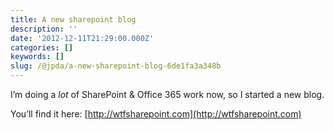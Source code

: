 ```yaml
---
title: A new sharepoint blog
description: ''
date: '2012-12-11T21:29:00.000Z'
categories: []
keywords: []
slug: /@jpda/a-new-sharepoint-blog-6de1fa3a348b
---
```


I’m doing a _lot_ of SharePoint & Office 365 work now, so I started a new blog.

You’ll find it here: [http://wtfsharepoint.com](http://wtfsharepoint.com)